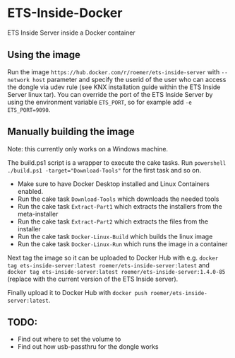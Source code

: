 # ETS-Inside-Docker
ETS Inside Server inside a Docker container

## Using the image
Run the image `https://hub.docker.com/r/roemer/ets-inside-server` with `--network host` parameter and specify the userid of the user who can access the dongle via udev rule (see KNX installation guide within the ETS Inside Server linux tar).
You can override the port of the ETS Inside Server by using the environment variable `ETS_PORT`, so for example add `-e ETS_PORT=9090`.

## Manually building the image
Note: this currently only works on a Windows machine.

The build.ps1 script is a wrapper to execute the cake tasks. Run ```powershell ./build.ps1 -target="Download-Tools"``` for the first task and so on.

* Make sure to have Docker Desktop installed and Linux Containers enabled.
* Run the cake task `Download-Tools` which downloads the needed tools
* Run the cake task `Extract-Part1` which extracts the installers from the meta-installer
* Run the cake task `Extract-Part2` which extracts the files from the installer
* Run the cake task `Docker-Linux-Build` which builds the linux image
* Run the cake task `Docker-Linux-Run` which runs the image in a container

Next tag the image so it can be uploaded to Docker Hub with e.g. ```docker tag ets-inside-server:latest roemer/ets-inside-server:latest``` and ```docker tag ets-inside-server:latest roemer/ets-inside-server:1.4.0-85``` (replace with the current version of the ETS Inside server).

Finally upload it to Docker Hub with ```docker push roemer/ets-inside-server:latest```.

## TODO:
* Find out where to set the volume to
* Find out how usb-passthru for the dongle works
